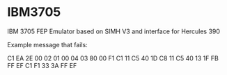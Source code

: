 # IBM3705
IBM 3705 FEP Emulator based on SIMH V3 and interface for Hercules 390 

Example message that fails:

C1 EA 2E 00 02 01 00 04 03 80 00 F1 C1 11 C5 40 1D C8 11 C5 40 13 1F FB FF EF 
C1 F1 33 3A FF EF
